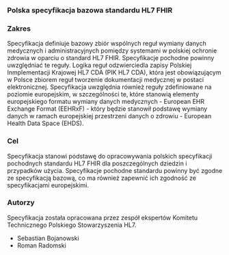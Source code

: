 
### Polska specyfikacja bazowa standardu HL7 FHIR



### Zakres

Specyfikacja definiuje bazowy zbiór wspólnych reguł wymiany danych medycznych i administracyjnych pomiędzy systemami w polskiej ochronie zdrowia w oparciu o standard HL7 FHIR. Specyfikacje pochodne powinny uwzględniać te reguły. Logika reguł odzwierciedla zapisy Polskiej Inmplementacji Krajowej HL7 CDA (PIK HL7 CDA), która jest obowiązującym w Polsce zbiorem reguł tworzenie dokumentacji medycznej w postaci elektronicznej. Specyfikacja uwzględnia również reguły zdefiniowane na poziomie europejskim, w szczególności te, które stanowią elementy europejskiego formatu wymiany danych medycznych - European EHR Exchange Format (EEHRxF) - który będzie stanowił podstawę wymiany danych w ramach europejskiej przestrzeni danych o zdrowiu - European Health Data Space (EHDS).

### Cel

Specyfikacja stanowi podstawę do opracowywania polskich specyfikacji pochodnych standardu HL7 FHIR dla poszczególnych dziedzin i przypadków użycia. Specyfikacje pochodne standardu powinny być zgodne ze specyfikacją bazową, co ma również zapewnić ich zgodność ze specyfikacjami europejskimi.

### Autorzy

Specyfikacja została opracowana przez zespół ekspertów Komitetu Technicznego Polskiego Stowarzyszenia HL7.

- Sebastian Bojanowski
- Roman Radomski

